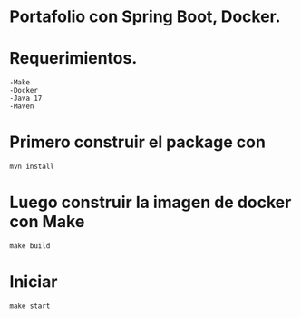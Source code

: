 # Portafolio con Spring Boot, Docker.


# Requerimientos.
    -Make
    -Docker
    -Java 17
    -Maven

# Primero construir el package con 
`mvn install`

# Luego construir la imagen de docker con Make

`make build`

# Iniciar

`make start`